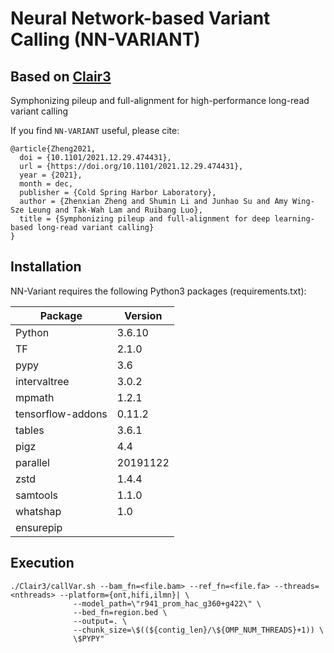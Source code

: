 # Neural Network-based Variant Calling (NN-VARIANT)

## Based on [Clair3](https://github.com/HKU-BAL/Clair3)
Symphonizing pileup and full-alignment for high-performance long-read variant calling

If you find `NN-VARIANT` useful, please cite:

```
@article{Zheng2021,
  doi = {10.1101/2021.12.29.474431},
  url = {https://doi.org/10.1101/2021.12.29.474431},
  year = {2021},
  month = dec,
  publisher = {Cold Spring Harbor Laboratory},
  author = {Zhenxian Zheng and Shumin Li and Junhao Su and Amy Wing-Sze Leung and Tak-Wah Lam and Ruibang Luo},
  title = {Symphonizing pileup and full-alignment for deep learning-based long-read variant calling}
}
```

## Installation

NN-Variant requires the following Python3 packages (requirements.txt):

| Package           | Version  |
| ----------------- | -------- |
| Python            | 3.6.10   |
| TF                | 2.1.0    |
| pypy              | 3.6      |
| intervaltree      | 3.0.2    |
| mpmath            | 1.2.1    |
| tensorflow-addons | 0.11.2   |
| tables            | 3.6.1    |
| pigz              | 4.4      |
| parallel          | 20191122 |
| zstd              | 1.4.4    |
| samtools          | 1.1.0    |
| whatshap          | 1.0      |
| ensurepip         |          |

## Execution

```
./Clair3/callVar.sh --bam_fn=<file.bam> --ref_fn=<file.fa> --threads=<nthreads> --platform={ont,hifi,ilmn}| \
	          --model_path=\"r941_prom_hac_g360+g422\" \
	          --bed_fn=region.bed \
              --output=. \
              --chunk_size=\$((${contig_len}/\${OMP_NUM_THREADS}+1)) \
              \$PYPY"
```

